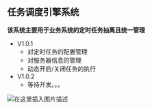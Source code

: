 ## 任务调度引擎系统
**该系统主要用于业务系统的定时任务抽离且统一管理**

 - V1.0.1
    - 对定时任务的配置管理
    - 对服务器信息的管理
    - 动态开启/关闭任务的执行
- V1.0.2
  - 等待开发。。。






![在这里插入图片描述](https://img-blog.csdnimg.cn/26b8c0f2829648a38cc724130ef661ff.png?x-oss-process=image/watermark,type_d3F5LXplbmhlaQ,shadow_50,text_Q1NETiBA5Yi76Ium55qE5qiK5ZCM5a2m,size_20,color_FFFFFF,t_70,g_se,x_16)